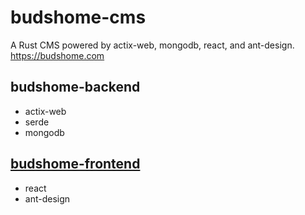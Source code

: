 # budshome-cms
A Rust CMS powered by actix-web, mongodb, react, and ant-design. https://budshome.com

## budshome-backend
- actix-web
- serde
- mongodb

## [budshome-frontend](https://github.com/budshome/budshome-frontend)
- react
- ant-design


